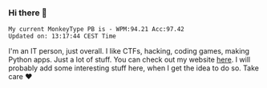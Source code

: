 ### Hi there 👋
<!-- PB START -->
```
My current MonkeyType PB is - WPM:94.21 Acc:97.42
Updated on: 13:17:44 CEST Time
```
<!-- PB END -->
I'm an IT person, just overall. I like CTFs, hacking, coding games, making Python apps. Just a lot of stuff.
You can check out my website [here](https://skill3472.github.io/).
I will probably add some interesting stuff here, when I get the idea to do so. Take care ❤️

